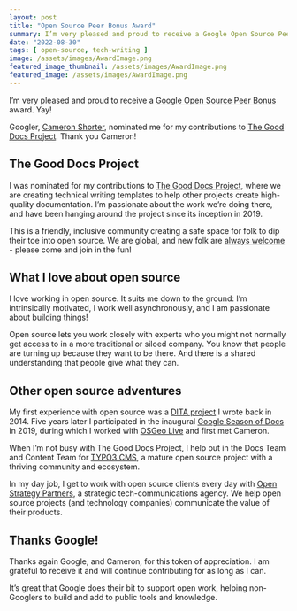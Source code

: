 ```yaml
---
layout: post
title: "Open Source Peer Bonus Award"
summary: I’m very pleased and proud to receive a Google Open Source Peer Bonus award. 
date: "2022-08-30"
tags: [ open-source, tech-writing ]
image: /assets/images/AwardImage.png
featured_image_thumbnail: /assets/images/AwardImage.png
featured_image: /assets/images/AwardImage.png
---
```

I’m very pleased and proud to receive a [Google Open Source Peer Bonus](https://opensource.google/documentation/reference/growing/peer-bonus) award. Yay!

Googler, [Cameron Shorter](http://cameronshorter.blogspot.com/), nominated me for my contributions to [The Good Docs Project](https://openstrategypartners.com/). Thank you Cameron!


## The Good Docs Project

I was nominated for my contributions to [The Good Docs Project](https://openstrategypartners.com/), where we are creating technical writing templates to help other projects create high-quality documentation. I’m passionate about the work we’re doing there, and have been hanging around the project since its inception in 2019. 

This is a friendly, inclusive community creating a safe space for folk to dip their toe into open source. We are global, and new folk are [always welcome](https://forms.gle/N2jFaRfg21t3TyJZ6) - please come and join in the fun!


## What I love about open source

I love working in open source. It suits me down to the ground: I’m intrinsically motivated, I work well asynchronously, and I am passionate about building things! 

Open source lets you work closely with experts who you might not normally get access to in a more traditional or siloed company. You know that people are turning up because they want to be there. And there is a shared understanding that people give what they can. 


## Other open source adventures

My first experience with open source was a [DITA project](https://github.com/flicstar/DITA-Mini-Manual) I wrote back in 2014. Five years later I participated in the inaugural [Google Season of Docs](https://flicstar.com/season-of-docs-retro) in 2019, during which I worked with [OSGeo Live](https://www.osgeo.org/projects/osgeolive/) and first met Cameron. 

When I’m not busy with The Good Docs Project, I help out in the Docs Team and Content Team for [TYPO3 CMS](https://typo3.org/), a mature open source project with a thriving community and ecosystem. 

In my day job, I get to work with open source clients every day with [Open Strategy Partners](https://openstrategypartners.com/), a strategic tech-communications agency. We help open source projects (and technology companies) communicate the value of their products.


## Thanks Google!

Thanks again Google, and Cameron, for this token of appreciation. I am grateful to receive it and will continue contributing for as long as I can. 

It’s great that Google does their bit to support open work, helping non-Googlers to build and add to public tools and knowledge. 
